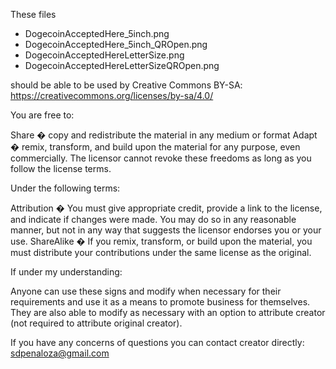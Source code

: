 These files 

- DogecoinAcceptedHere_5inch.png
- DogecoinAcceptedHere_5inch_QROpen.png
- DogecoinAcceptedHereLetterSize.png
- DogecoinAcceptedHereLetterSizeQROpen.png


should be able to be used by Creative Commons BY-SA:
https://creativecommons.org/licenses/by-sa/4.0/

You are free to:

Share � copy and redistribute the material in any medium or format
Adapt � remix, transform, and build upon the material
for any purpose, even commercially.
The licensor cannot revoke these freedoms as long as you follow the license terms.

Under the following terms:

Attribution � You must give appropriate credit, provide a link to the license, and indicate if changes were made. You may do so in any reasonable manner, but not in any way that suggests the licensor endorses you or your use.
ShareAlike � If you remix, transform, or build upon the material, you must distribute your contributions under the same license as the original.



If under my understanding:

Anyone can use these signs and modify when necessary for their requirements and use it as a means to promote business for themselves.  They are also able to modify as necessary with an option to attribute creator (not required to attribute original creator).

If you have any concerns of questions you can contact creator directly: sdpenaloza@gmail.com
